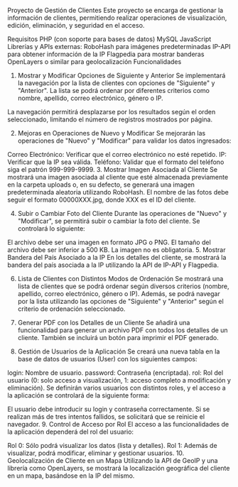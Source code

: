 Proyecto de Gestión de Clientes
Este proyecto se encarga de gestionar la información de clientes, permitiendo realizar operaciones de visualización, edición, eliminación, y seguridad en el acceso.

Requisitos
PHP (con soporte para bases de datos)
MySQL
JavaScript
Librerías y APIs externas:
RoboHash para imágenes predeterminadas
IP-API para obtener información de la IP
Flagpedia para mostrar banderas
OpenLayers o similar para geolocalización
Funcionalidades
1. Mostrar y Modificar Opciones de Siguiente y Anterior
Se implementará la navegación por la lista de clientes con opciones de "Siguiente" y "Anterior". La lista se podrá ordenar por diferentes criterios como nombre, apellido, correo electrónico, género o IP.

La navegación permitirá desplazarse por los resultados según el orden seleccionado, limitando el número de registros mostrados por página.

2. Mejoras en Operaciones de Nuevo y Modificar
Se mejorarán las operaciones de "Nuevo" y "Modificar" para validar los datos ingresados:

Correo Electrónico: Verificar que el correo electrónico no esté repetido.
IP: Verificar que la IP sea válida.
Teléfono: Validar que el formato del teléfono siga el patrón 999-999-9999.
3. Mostrar Imagen Asociada al Cliente
Se mostrará una imagen asociada al cliente que esté almacenada previamente en la carpeta uploads o, en su defecto, se generará una imagen predeterminada aleatoria utilizando RoboHash. El nombre de las fotos debe seguir el formato 00000XXX.jpg, donde XXX es el ID del cliente.

4. Subir o Cambiar Foto del Cliente
Durante las operaciones de "Nuevo" y "Modificar", se permitirá subir o cambiar la foto del cliente. Se controlará lo siguiente:

El archivo debe ser una imagen en formato JPG o PNG.
El tamaño del archivo debe ser inferior a 500 KB.
La imagen no es obligatoria.
5. Mostrar Bandera del País Asociado a la IP
En los detalles del cliente, se mostrará la bandera del país asociada a la IP utilizando la API de IP-API y Flagpedia.

6. Lista de Clientes con Distintos Modos de Ordenación
Se mostrará una lista de clientes que se podrá ordenar según diversos criterios (nombre, apellido, correo electrónico, género o IP). Además, se podrá navegar por la lista utilizando las opciones de "Siguiente" y "Anterior" según el criterio de ordenación seleccionado.

7. Generar PDF con los Detalles de un Cliente
Se añadirá una funcionalidad para generar un archivo PDF con todos los detalles de un cliente. También se incluirá un botón para imprimir el PDF generado.

8. Gestión de Usuarios de la Aplicación
Se creará una nueva tabla en la base de datos de usuarios (User) con los siguientes campos:

login: Nombre de usuario.
password: Contraseña (encriptada).
rol: Rol del usuario (0: solo acceso a visualización, 1: acceso completo a modificación y eliminación).
Se definirán varios usuarios con distintos roles, y el acceso a la aplicación se controlará de la siguiente forma:

El usuario debe introducir su login y contraseña correctamente.
Si se realizan más de tres intentos fallidos, se solicitará que se reinicie el navegador.
9. Control de Acceso por Rol
El acceso a las funcionalidades de la aplicación dependerá del rol del usuario:

Rol 0: Sólo podrá visualizar los datos (lista y detalles).
Rol 1: Además de visualizar, podrá modificar, eliminar y gestionar usuarios.
10. Geolocalización de Cliente en un Mapa
Utilizando la API de GeoIP y una librería como OpenLayers, se mostrará la localización geográfica del cliente en un mapa, basándose en la IP del mismo.
